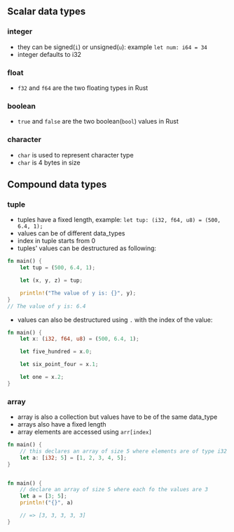 ## Scalar data types

### integer

- they can be signed(`i`) or unsigned(`u`): example `let num: i64 = 34`
- integer defaults to i32

### float

- `f32` and `f64` are the two floating types in Rust

### boolean

- `true` and `false` are the two boolean(`bool`) values in Rust

### character

- `char` is used to represent character type
- `char` is 4 bytes in size

## Compound data types

### tuple

- tuples have a fixed length, example: `let tup: (i32, f64, u8) = (500, 6.4, 1);`
- values can be of different data_types
- index in tuple starts from 0
- tuples' values can be destructured as following:

```rust
fn main() {
    let tup = (500, 6.4, 1);

    let (x, y, z) = tup;

    println!("The value of y is: {}", y);
}
// The value of y is: 6.4
```

- values can also be destructured using `.` with the index of the value:

```rust
fn main() {
    let x: (i32, f64, u8) = (500, 6.4, 1);

    let five_hundred = x.0;

    let six_point_four = x.1;

    let one = x.2;
}
```

### array

- array is also a collection but values have to be of the same data_type
- arrays also have a fixed length
- array elements are accessed using `arr[index]`

```rust
fn main() {
    // this declares an array of size 5 where elements are of type i32
    let a: [i32; 5] = [1, 2, 3, 4, 5];
}


fn main() {
    // declare an array of size 5 where each fo the values are 3
    let a = [3; 5];
    println!("{}", a)

    // => [3, 3, 3, 3, 3]
}
```
